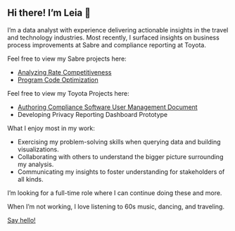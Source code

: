 ## Hi there! I’m Leia 👋 

I’m a data analyst with experience delivering actionable insights in the travel and technology industries. Most recently, I surfaced insights on business process improvements at Sabre and compliance reporting at Toyota.

Feel free to view my Sabre projects here:
- [Analyzing Rate Competitiveness](https://github.com/leia-sing/Sabre-Internship-Project-Analyzing-Rate-Competitiveness)
- [Program Code Optimization](https://github.com/leia-sing/Sabre-Internship-Project-Program-Code-Optimization)

Feel free to view my Toyota Projects here:
- [Authoring Compliance Software User Management Document](https://github.com/leia-sing/Toyota-Internship-Authoring-User-Management-Documentation)
- Developing Privacy Reporting Dashboard Prototype

What I enjoy most in my work: 

- Exercising my problem-solving skills when querying data and building visualizations.
- Collaborating with others to understand the bigger picture surrounding my analysis.
- Communicating my insights to foster understanding for stakeholders of all kinds.

I’m looking for a full-time role where I can continue doing these and more.

When I’m not working, I love listening to 60s music, dancing, and traveling.

[Say hello!](https://www.linkedin.com/in/leia-sing/)

<!--
**leia-sing/leia-sing** is a ✨ _special_ ✨ repository because its `README.md` (this file) appears on your GitHub profile.

Here are some ideas to get you started:

- 🔭 I’m currently working on ...
- 🌱 I’m currently learning ...
- 👯 I’m looking to collaborate on ...
- 🤔 I’m looking for help with ...
- 💬 Ask me about ...
- 📫 How to reach me: ...
- 😄 Pronouns: ...
- ⚡ Fun fact: ...
-->
